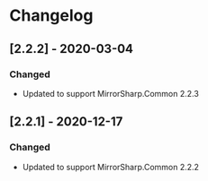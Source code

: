 # Changelog

## [2.2.2] - 2020-03-04

### Changed
- Updated to support MirrorSharp.Common 2.2.3

## [2.2.1] - 2020-12-17

### Changed
- Updated to support MirrorSharp.Common 2.2.2